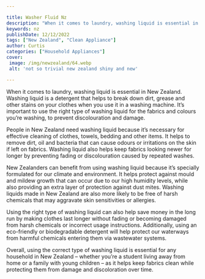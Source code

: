 ```yaml
---

title: Washer Fluid Nz
description: "When it comes to laundry, washing liquid is essential in New Zealand. Washing liquid is a detergent that helps to break down dirt,...see more"
keywords: nz
publishDate: 12/12/2022
tags: ["New Zealand", "Clean Appliance"]
author: Curtis
categories: ["Household Appliances"]
cover: 
 image: /img/newzealand/64.webp
 alt: 'not so trivial new zealand shiny and new'

---
```


When it comes to laundry, washing liquid is essential in New Zealand. Washing liquid is a detergent that helps to break down dirt, grease and other stains on your clothes when you use it in a washing machine. It’s important to use the right type of washing liquid for the fabrics and colours you’re washing, to prevent discolouration and damage.

People in New Zealand need washing liquid because it’s necessary for effective cleaning of clothes, towels, bedding and other items. It helps to remove dirt, oil and bacteria that can cause odours or irritations on the skin if left on fabrics. Washing liquid also helps keep fabrics looking newer for longer by preventing fading or discolouration caused by repeated washes. 

New Zealanders can benefit from using washing liquid because it’s specially formulated for our climate and environment. It helps protect against mould and mildew growth that can occur due to our high humidity levels, while also providing an extra layer of protection against dust mites. Washing liquids made in New Zealand are also more likely to be free of harsh chemicals that may aggravate skin sensitivities or allergies. 

Using the right type of washing liquid can also help save money in the long run by making clothes last longer without fading or becoming damaged from harsh chemicals or incorrect usage instructions. Additionally, using an eco-friendly or biodegradable detergent will help protect our waterways from harmful chemicals entering them via wastewater systems. 

Overall, using the correct type of washing liquid is essential for any household in New Zealand – whether you’re a student living away from home or a family with young children – as it helps keep fabrics clean while protecting them from damage and discoloration over time.
